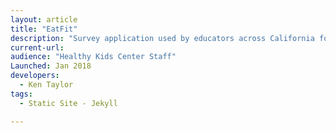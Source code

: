 ```yaml
---
layout: article
title: "EatFit"
description: "Survey application used by educators across California for analyzing children's eating habits."
current-url: 
audience: "Healthy Kids Center Staff"
Launched: Jan 2018
developers: 
  - Ken Taylor
tags: 
  - Static Site - Jekyll

---
```

